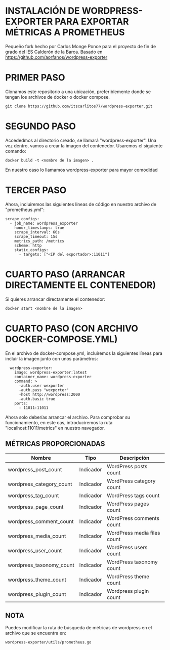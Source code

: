 # INSTALACIÓN DE WORDPRESS-EXPORTER PARA EXPORTAR MÉTRICAS A PROMETHEUS
Pequeño fork hecho por Carlos Monge Ponce para el proyecto de fin de grado del IES Calderón de la Barca. Basado en https://github.com/aorfanos/wordpress-exporter

# PRIMER PASO
Clonamos este repositorio a una ubicación, preferiblemente donde se tengan los archivos de docker o docker compose.

```console
git clone https://github.com/itscarlitos77/wordpress-exporter.git
```

# SEGUNDO PASO
Accededmos al directorio creado, se llamará "wordpress-exporter". Una vez dentro, vamos a crear la imagen del contenedor. Usaremos el siguiente comando:
```console
docker build -t <nombre de la imagen> .
```
En nuestro caso lo llamamos wordpress-exporter para mayor comodidad

# TERCER PASO
Ahora, incluiremos las siguientes lineas de código en nuestro archivo de "prometheus.yml":
```console
scrape_configs:
  - job_name: wordpress_exporter
    honor_timestamps: true
    scrape_interval: 60s
    scrape_timeout: 15s
    metrics_path: /metrics
    scheme: http
    static_configs:
      - targets: ["<IP del exportador>:11011"]
```

# CUARTO PASO (ARRANCAR DIRECTAMENTE EL CONTENEDOR)
Si quieres arrancar directamente el contenedor:
```console
docker start <nombre de la imagen>
```
# CUARTO PASO (CON ARCHIVO DOCKER-COMPOSE.YML)
En el archivo de docker-compose.yml, incluiremos la siguientes líneas para incluir la imagen junto con unos parámetros:
```console  
  wordpress-exporter:
    image: wordpress-exporter:latest
    container_name: wordpress-exporter
    command: >
      -auth.user wexporter
      -auth.pass "wexporter"
      -host http://wordpress:2000
      -auth.basic true
    ports:
      - 11011:11011
```
Ahora solo deberías arrancar el archivo. Para comprobar su funcionamiento, en este cas, introduciremos la ruta "localhost:11011/metrics" en nuestro navegador.

## MÉTRICAS PROPORCIONADAS

| Nombre                   |Tipo       | Descripción                 |
|--------------------------|-----------|-----------------------------|
| wordpress_post_count     | Indicador |    WordPress posts count    |
| wordpress_category_count | Indicador |   WordPress category count  |
| wordpress_tag_count      | Indicador |     WordPress tags count    |
| wordpress_page_count     | Indicador |    WordPress pages count    |
| wordpress_comment_count  | Indicador |   WordPress comments count  |
| wordpress_media_count    | Indicador | WordPress media files count |
| wordpress_user_count     | Indicador |    WordPress users count    |
| wordpress_taxonomy_count | Indicador |    WordPress taxonomy count |
| wordpress_theme_count    | Indicador |    WordPress theme count    |
| wordpress_plugin_count   | Indicador |    Wordpress plugin count   |

## NOTA
Puedes modificar la ruta de búsqueda de métricas de wordpress en el archivo que se encuentra en:
```console
wordpress-exporter/utils/prometheus.go
```
